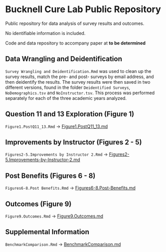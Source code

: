 # Bucknell Cure Lab Public Repository

Public repository for data analysis of survey results and outcomes.

No identifiable information is included.

Code and data repository to accompany paper at **to be determined**

## Data Wrangling and Deidentification

`Survey Wrangling and Deidentification.Rmd` was used to clean up the
survey results, match the pre- and post- surveys by email address, and
then deidentify the results. The survey results were then saved in two
different versions, found in the folder `Deidentified Surveys`,
`NoDemographics.tsv` and `NoInstructor.tsv`. This process was performed
separately for each of the three academic years analyzed.

## Question 11 and 13 Exploration (Figure 1)

`Figure1.PostQ11_13.Rmd` -> [Figure1.PostQ11_13.md](Figure1.PostQ11_13.md)

## Improvements by Instructor (Figures 2 - 5)

`Figures2-5.Improvements by Instructor 2.Rmd` -> [Figures2-5.Improvements-by-Instructor-2.md](Figures2-5.Improvements-by-Instructor-2.md)

## Post Benefits (Figures 6 - 8)

`Figures6-8.Post Benefits.Rmd` -> [Figures6-8.Post-Benefits.md](Figures6-8.Post-Benefits.md)

## Outcomes (Figure 9)

`Figure9.Outcomes.Rmd` -> [Figure9.Outcomes.md](Figure9.Outcomes.md)

## Supplemental Information

`BenchmarkComparison.Rmd` -> [BenchmarkComparison.md](BenchmarkComparison.md)

